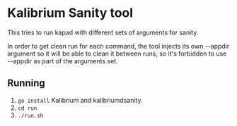 # Kalibrium Sanity tool
This tries to run kapad with different sets of arguments for sanity.

In order to get clean run for each command, the tool injects its own --appdir
argument so it will be able to clean it between runs, so it's forbidden to use
--appdir as part of the arguments set.

## Running
 1. `go install` Kalibrium and kalibriumdsanity.
 2. `cd run`
 3. `./run.sh`


